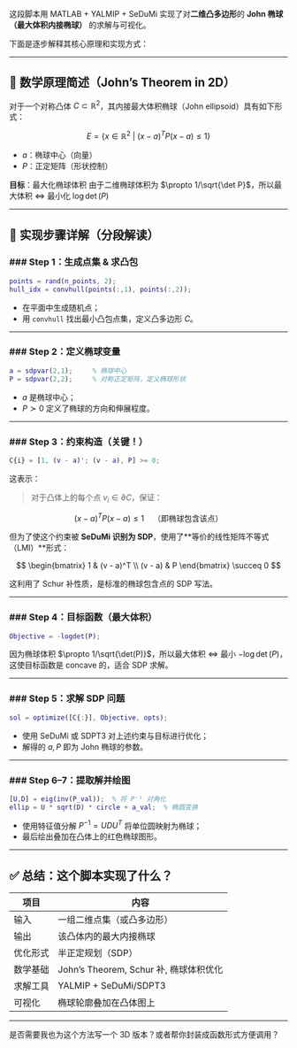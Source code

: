 这段脚本用 MATLAB + YALMIP + SeDuMi 实现了对**二维凸多边形**的 **John 椭球（最大体积内接椭球）** 的求解与可视化。

下面是逐步解释其核心原理和实现方式：

---

## 🧠 数学原理简述（John’s Theorem in 2D）

对于一个对称凸体 $C \subset \mathbb{R}^2$，其内接最大体积椭球（John ellipsoid）具有如下形式：

$$
E = \left\{ x \in \mathbb{R}^2 \ \middle| \ (x - a)^T P (x - a) \le 1 \right\}
$$

* $a$：椭球中心（向量）
* $P$：正定矩阵（形状控制）

**目标**：最大化椭球体积
由于二维椭球体积为 $\propto 1/\sqrt{\det P}$，所以最大体积 ⇔ 最小化 $\log\det(P)$

---

## 🧩 实现步骤详解（分段解读）

### ### Step 1：生成点集 & 求凸包

```matlab
points = rand(n_points, 2);
hull_idx = convhull(points(:,1), points(:,2));
```

* 在平面中生成随机点；
* 用 `convhull` 找出最小凸包点集，定义凸多边形 $C$。

---

### ### Step 2：定义椭球变量

```matlab
a = sdpvar(2,1);     % 椭球中心
P = sdpvar(2,2);     % 对称正定矩阵，定义椭球形状
```

* $a$ 是椭球中心；
* $P \succ 0$ 定义了椭球的方向和伸展程度。

---

### ### Step 3：约束构造（关键！）

```matlab
C{i} = [1, (v - a)'; (v - a), P] >= 0;
```

这表示：

> 对于凸体上的每个点 $v_i \in \partial C$，保证：

$$
(x - a)^T P (x - a) \le 1 \quad \text{（即椭球包含该点）}
$$

但为了使这个约束被 **SeDuMi 识别为 SDP**，使用了\*\*等价的线性矩阵不等式（LMI）\*\*形式：

$$
\begin{bmatrix}
1 & (v - a)^T \\
(v - a) & P
\end{bmatrix} \succeq 0
$$

这利用了 Schur 补性质，是标准的椭球包含点的 SDP 写法。

---

### ### Step 4：目标函数（最大体积）

```matlab
Objective = -logdet(P);
```

因为椭球体积 $\propto 1/\sqrt{\det(P)}$，所以最大体积 ⇔ 最小 $-\log\det(P)$，这使目标函数是 concave 的，适合 SDP 求解。

---

### ### Step 5：求解 SDP 问题

```matlab
sol = optimize([C{:}], Objective, opts);
```

* 使用 SeDuMi 或 SDPT3 对上述约束与目标进行优化；
* 解得的 $a, P$ 即为 John 椭球的参数。

---

### ### Step 6–7：提取解并绘图

```matlab
[U,D] = eig(inv(P_val));  % 将 P⁻¹ 对角化
ellip = U * sqrt(D) * circle + a_val;  % 椭圆变换
```

* 使用特征值分解 $P^{-1} = U D U^T$ 将单位圆映射为椭球；
* 最后绘出叠加在凸体上的红色椭球图形。

---

## ✅ 总结：这个脚本实现了什么？

| 项目   | 内容                              |
| ---- | ------------------------------- |
| 输入   | 一组二维点集（或凸多边形）                   |
| 输出   | 该凸体内的最大内接椭球                     |
| 优化形式 | 半正定规划（SDP）                      |
| 数学基础 | John’s Theorem, Schur 补, 椭球体积优化 |
| 求解工具 | YALMIP + SeDuMi/SDPT3           |
| 可视化  | 椭球轮廓叠加在凸体图上                     |

---

是否需要我也为这个方法写一个 3D 版本？或者帮你封装成函数形式方便调用？
